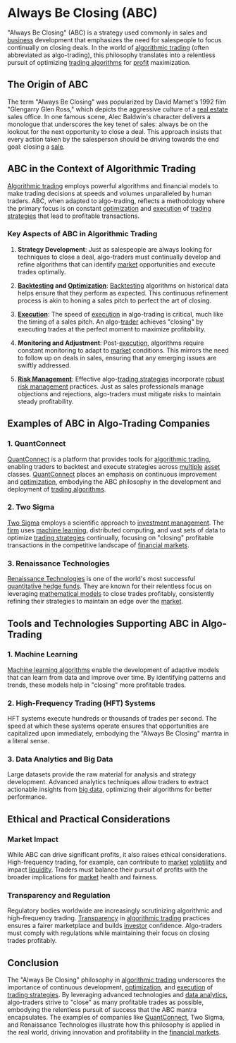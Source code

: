 # Always Be Closing (ABC)

"Always Be Closing" (ABC) is a strategy used commonly in sales and [business](../b/business.md) development that emphasizes the need for salespeople to focus continually on closing deals. In the world of [algorithmic trading](../a/accountability.md) (often abbreviated as algo-trading), this philosophy translates into a relentless pursuit of optimizing [trading algorithms](../t/trading_algorithms.md) for [profit](../p/profit.md) maximization. 

## The Origin of ABC

The term "Always Be Closing" was popularized by David Mamet's 1992 film "Glengarry Glen Ross," which depicts the aggressive culture of a [real estate](../r/real_estate.md) sales office. In one famous scene, Alec Baldwin's character delivers a monologue that underscores the key tenet of sales: always be on the lookout for the next opportunity to close a deal. This approach insists that every action taken by the salesperson should be driving towards the end goal: closing a [sale](../s/sale.md).

## ABC in the Context of Algorithmic Trading

[Algorithmic trading](../a/accountability.md) employs powerful algorithms and financial models to make trading decisions at speeds and volumes unparalleled by human traders. ABC, when adapted to algo-trading, reflects a methodology where the primary focus is on constant [optimization](../o/optimization.md) and [execution](../e/execution.md) of [trading strategies](../t/trading_strategies.md) that lead to profitable transactions.

### Key Aspects of ABC in Algorithmic Trading

1. **Strategy Development**: Just as salespeople are always looking for techniques to close a deal, algo-traders must continually develop and refine algorithms that can identify [market](../m/market.md) opportunities and execute trades optimally.

2. **[Backtesting](../b/backtesting.md) and [Optimization](../o/optimization.md)**: [Backtesting](../b/backtesting.md) algorithms on historical data helps ensure that they perform as expected. This continuous refinement process is akin to honing a sales pitch to perfect the art of closing.

3. **[Execution](../e/execution.md)**: The speed of [execution](../e/execution.md) in algo-trading is critical, much like the timing of a sales pitch. An algo-[trader](../t/trader.md) achieves "closing" by executing trades at the perfect moment to maximize profitability.

4. **Monitoring and Adjustment**: Post-[execution](../e/execution.md), algorithms require constant monitoring to adapt to [market](../m/market.md) conditions. This mirrors the need to follow up on deals in sales, ensuring that any emerging issues are swiftly addressed.

5. **[Risk Management](../r/risk_management.md)**: Effective algo-[trading strategies](../t/trading_strategies.md) incorporate [robust](../r/robust.md) [risk management](../r/risk_management.md) practices. Just as sales professionals manage objections and rejections, algo-traders must mitigate risks to maintain steady profitability.

## Examples of ABC in Algo-Trading Companies

### 1. QuantConnect

[QuantConnect](https://www.quantconnect.com) is a platform that provides tools for [algorithmic trading](../a/accountability.md), enabling traders to backtest and execute strategies across [multiple](../m/multiple.md) [asset](../a/asset.md) classes. [QuantConnect](../q/quantconnect.md) places an emphasis on continuous improvement and [optimization](../o/optimization.md), embodying the ABC philosophy in the development and deployment of [trading algorithms](../t/trading_algorithms.md).

### 2. Two Sigma

[Two Sigma](https://www.twosigma.com) employs a scientific approach to [investment management](../i/investment_management.md). The [firm](../f/firm.md) uses [machine learning](../m/machine_learning.md), distributed computing, and vast sets of data to optimize [trading strategies](../t/trading_strategies.md) continually, focusing on "closing" profitable transactions in the competitive landscape of [financial markets](../f/financial_market.md).

### 3. Renaissance Technologies

[Renaissance Technologies](https://www.rentec.com) is one of the world's most successful [quantitative hedge funds](../q/quantitative_hedge_funds.md). They are known for their relentless focus on leveraging [mathematical models](../m/mathematical_models_in_trading.md) to close trades profitably, consistently refining their strategies to maintain an edge over the [market](../m/market.md).

## Tools and Technologies Supporting ABC in Algo-Trading

### 1. Machine Learning

[Machine learning algorithms](../m/machine_learning_algorithms_in_trading.md) enable the development of adaptive models that can learn from data and improve over time. By identifying patterns and trends, these models help in "closing" more profitable trades.

### 2. High-Frequency Trading (HFT) Systems

HFT systems execute hundreds or thousands of trades per second. The speed at which these systems operate ensures that opportunities are capitalized upon immediately, embodying the "Always Be Closing" mantra in a literal sense.

### 3. Data Analytics and Big Data

Large datasets provide the raw material for analysis and strategy development. Advanced analytics techniques allow traders to extract actionable insights from [big data](../b/big_data_in_trading.md), optimizing their algorithms for better performance.

## Ethical and Practical Considerations

### Market Impact

While ABC can drive significant profits, it also raises ethical considerations. High-frequency trading, for example, can contribute to [market](../m/market.md) [volatility](../v/volatility.md) and impact [liquidity](../l/liquidity.md). Traders must balance their pursuit of profits with the broader implications for [market](../m/market.md) health and fairness.

### Transparency and Regulation

Regulatory bodies worldwide are increasingly scrutinizing algorithmic and high-frequency trading. [Transparency](../t/transparency.md) in [algorithmic trading](../a/accountability.md) practices ensures a fairer marketplace and builds [investor](../i/investor.md) confidence. Algo-traders must comply with regulations while maintaining their focus on closing trades profitably.

## Conclusion

The "Always Be Closing" philosophy in [algorithmic trading](../a/accountability.md) underscores the importance of continuous development, [optimization](../o/optimization.md), and [execution](../e/execution.md) of [trading strategies](../t/trading_strategies.md). By leveraging advanced technologies and [data analytics](../d/data_analytics.md), algo-traders strive to "close" as many profitable trades as possible, embodying the relentless pursuit of success that the ABC mantra encapsulates. The examples of companies like [QuantConnect](../q/quantconnect.md), Two Sigma, and Renaissance Technologies illustrate how this philosophy is applied in the real world, driving innovation and profitability in the [financial markets](../f/financial_market.md).